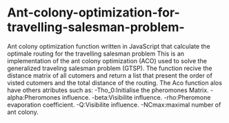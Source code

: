 # Ant-colony-optimization-for-travelling-salesman-problem-
Ant colony optimization function written in JavaScript that calculate the optimale routing for the travelling salesman problem 
This is an implementation of the ant colony optimization (ACO) used to solve the generalized traveling 
salesman problem (GTSP).
The function recive the distance matrix of all cutomers and return a list that present the order of visted cutomers and the total distance of the routing.
The Aco function alos have others atributes such as:
-Tho_0:Initialise the pheromones Matrix.
-alpha:Pheromones influence.
-beta:Visibilite influence.
-rho:Pheromone evaporation coefficient.
-Q:Visibilite influence.
-NCmax:maximal number of ant colony.
